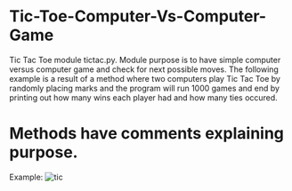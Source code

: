 # Tic-Toe-Computer-Vs-Computer-Game

Tic Tac Toe module tictac.py.
Module purpose is to have simple computer versus computer game and check for next possible moves. The following example is a result of a method where two computers
play Tic Tac Toe by randomly placing marks and the program will run 1000 games and end by printing out how many wins each player had and how many ties occured.
# Methods have comments explaining purpose.

Example:
![tic](https://user-images.githubusercontent.com/88683496/190283349-a7cfcf76-c577-4aef-a6e6-e7aa79bf6458.gif)
